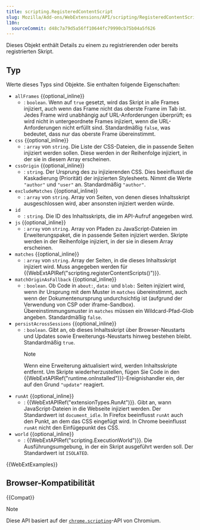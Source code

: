```yaml
---
title: scripting.RegisteredContentScript
slug: Mozilla/Add-ons/WebExtensions/API/scripting/RegisteredContentScript
l10n:
  sourceCommit: d48c7a79d5a56ff10644fc79990cb75b04a5f626
---
```


Dieses Objekt enthält Details zu einem zu registrierenden oder bereits registrierten Skript.

## Typ

Werte dieses Typs sind Objekte. Sie enthalten folgende Eigenschaften:

- `allFrames` {{optional_inline}}
  - : `boolean`. Wenn auf `true` gesetzt, wird das Skript in alle Frames injiziert, auch wenn das Frame nicht das oberste Frame im Tab ist. Jedes Frame wird unabhängig auf URL-Anforderungen überprüft; es wird nicht in untergeordnete Frames injiziert, wenn die URL-Anforderungen nicht erfüllt sind. Standardmäßig `false`, was bedeutet, dass nur das oberste Frame übereinstimmt.
- `css` {{optional_inline}}
  - : `array` von `string`. Die Liste der CSS-Dateien, die in passende Seiten injiziert werden sollen. Diese werden in der Reihenfolge injiziert, in der sie in diesem Array erscheinen.
- `cssOrigin` {{optional_inline}}
  - : `string`. Der Ursprung des zu injizierenden CSS. Dies beeinflusst die Kaskadierung (Priorität) der injizierten Stylesheets. Nimmt die Werte `"author"` und `"user"` an. Standardmäßig `"author"`.
- `excludeMatches` {{optional_inline}}
  - : `array` von `string`. Array von Seiten, von denen dieses Inhaltsskript ausgeschlossen wird, aber ansonsten injiziert werden würde.
- `id`
  - : `string`. Die ID des Inhaltsskripts, die im API-Aufruf angegeben wird.
- `js` {{optional_inline}}
  - : `array` von `string`. Array von Pfaden zu JavaScript-Dateien im Erweiterungspaket, die in passende Seiten injiziert werden. Skripte werden in der Reihenfolge injiziert, in der sie in diesem Array erscheinen.
- `matches` {{optional_inline}}
  - : `array` von `string`. Array der Seiten, in die dieses Inhaltsskript injiziert wird. Muss angegeben werden für {{WebExtAPIRef("scripting.registerContentScripts()")}}.
- `matchOriginAsFallback` {{optional_inline}}
  - : `boolean`. Ob Code in `about:`, `data:` und `blob:` Seiten injiziert wird, wenn ihr Ursprung mit dem Muster in `matches` übereinstimmt, auch wenn der Dokumentenursprung undurchsichtig ist (aufgrund der Verwendung von CSP oder iframe-Sandbox). Übereinstimmungsmuster in `matches` müssen ein Wildcard-Pfad-Glob angeben. Standardmäßig `false`.
- `persistAcrossSessions` {{optional_inline}}
  - : `boolean`. Gibt an, ob dieses Inhaltsskript über Browser-Neustarts und Updates sowie Erweiterungs-Neustarts hinweg bestehen bleibt. Standardmäßig `true`.
    > [!NOTE]
    > Wenn eine Erweiterung aktualisiert wird, werden Inhaltsskripte entfernt. Um Skripte wiederherzustellen, fügen Sie Code in den {{WebExtAPIRef("runtime.onInstalled")}}-Ereignishandler ein, der auf den Grund `"update"` reagiert.
- `runAt` {{optional_inline}}
  - : {{WebExtAPIRef("extensionTypes.RunAt")}}. Gibt an, wann JavaScript-Dateien in die Webseite injiziert werden. Der Standardwert ist `document_idle`. In Firefox beeinflusst `runAt` auch den Punkt, an dem das CSS eingefügt wird. In Chrome beeinflusst `runAt` nicht den Einfügepunkt des CSS.
- `world` {{optional_inline}}
  - : {{WebExtAPIRef("scripting.ExecutionWorld")}}. Die Ausführungsumgebung, in der ein Skript ausgeführt werden soll. Der Standardwert ist `ISOLATED`.

{{WebExtExamples}}

## Browser-Kompatibilität

{{Compat}}

> [!NOTE]
> Diese API basiert auf der [`chrome.scripting`](https://developer.chrome.com/docs/extensions/reference/api/scripting#type-RegisteredContentScript)-API von Chromium.
